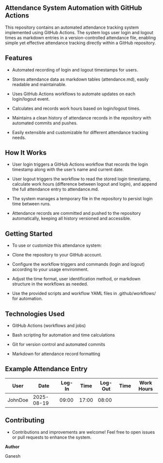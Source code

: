 ## Attendance System Automation with GitHub Actions
This repository contains an automated attendance tracking system implemented using GitHub Actions. The system logs user login and logout times as markdown entries in a version-controlled attendance file, enabling simple yet effective attendance tracking directly within a GitHub repository.

## Features
- Automated recording of login and logout timestamps for users.

- Stores attendance data as markdown tables (attendance.md), easily readable and maintainable.

- Uses GitHub Actions workflows to automate updates on each login/logout event.

- Calculates and records work hours based on login/logout times.

- Maintains a clean history of attendance records in the repository with automated commits and pushes.

- Easily extensible and customizable for different attendance tracking needs.

## How It Works
- User login triggers a GitHub Actions workflow that records the login timestamp along with the user’s name and current date.

- User logout triggers the workflow to read the stored login timestamp, calculate work hours (difference between logout and login), and append the full attendance entry to attendance.md.

- The system manages a temporary file in the repository to persist login time between runs.

- Attendance records are committed and pushed to the repository automatically, keeping all history versioned and accessible.

## Getting Started
- To use or customize this attendance system:

- Clone the repository to your GitHub account.

- Configure the workflow triggers and commands (login and logout) according to your usage environment.

- Adjust the time format, user identification method, or markdown structure in the workflows as needed.

- Use the provided scripts and workflow YAML files in .github/workflows/ for automation.

## Technologies Used
- GitHub Actions (workflows and jobs)

- Bash scripting for automation and time calculations

- Git for version control and automated commits

- Markdown for attendance record formatting

## Example Attendance Entry
|User	|Date	|Log-In |Time	|Log-Out |Time	|Work Hours|
|-----|------|------|------|-------|-------|---------|
|JohnDoe	|2025-08-19|	09:00|	17:00|	08:00|

## Contributing
- Contributions and improvements are welcome! Feel free to open issues or pull requests to enhance the system.

**Author**

Ganesh
